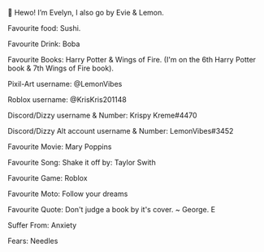 👋 Hewo! I’m Evelyn, I also go by Evie & Lemon.

Favourite food: Sushi.

Favourite Drink: Boba

Favourite Books: Harry Potter & Wings of Fire. (I'm on the 6th Harry Potter book & 7th Wings of Fire book).

Pixil-Art username: @LemonVibes

Roblox username: @KrisKris201148

Discord/Dizzy username & Number: Krispy Kreme#4470

Discord/Dizzy Alt account username & Number: LemonVibes#3452

Favourite Movie: Mary Poppins

Favourite Song: Shake it off by: Taylor Swith

Favourite Game: Roblox

Favourite Moto: Follow your dreams

Favourite Quote: Don't judge a book by it's cover. ~ George. E

Suffer From: Anxiety

Fears: Needles

